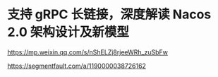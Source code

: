 
# 支持 gRPC 长链接，深度解读 Nacos 2.0 架构设计及新模型

<https://mp.weixin.qq.com/s/nShELZj8rjeeWRh_zuSbFw>

<https://segmentfault.com/a/1190000038726162>
